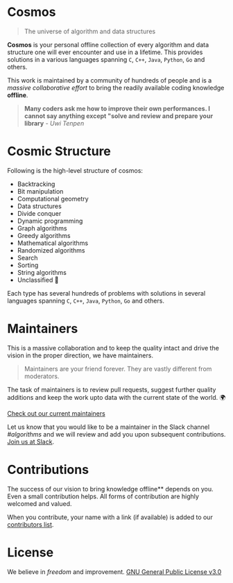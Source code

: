 # Cosmos
> The universe of algorithm and data structures

**Cosmos** is your personal offline collection of every algorithm and data structure one will ever encounter and use in a lifetime. This provides solutions in a various languages spanning `C`, `C++`, `Java`, `Python`, `Go` and others. 

This work is maintained by a community of hundreds of people and is a _massive collaborative effort_ to bring the readily available coding knowledge **offline**. 

> **Many coders ask me how to improve their own performances. I cannot say anything except "solve and review and prepare your library** - _Uwi Tenpen_

# Cosmic Structure

Following is the high-level structure of cosmos:
* Backtracking	
* Bit manipulation
* Computational geometry
* Data structures
* Divide conquer
* Dynamic programming
* Graph algorithms
* Greedy algorithms
* Mathematical algorithms	
* Randomized algorithms	
* Search 
* Sorting	
* String algorithms
* Unclassified 👻 

Each type has several hundreds of problems with solutions in several languages spanning `C`, `C++`, `Java`, `Python`, `Go` and others.

# Maintainers

This is a massive collaboration and to keep the quality intact and drive the vision in the proper direction, we have maintainers.

> Maintainers are your friend forever. They are vastly different from moderators. 

The task of maintainers is to review pull requests, suggest further quality additions and keep the work upto data with the current state of the world. 🌍 

[Check out our current maintainers]()

Let us know that you would like to be a maintainer in the Slack channel *#algorithms* and we will review and add you upon subsequent contributions. [Join us at Slack](http://slack.opengenus.org/).

# Contributions

The success of our vision to bring knowledge offline** depends on you. Even a small contribution helps. All forms of contribution are highly welcomed and valued. 

When you contribute, your name with a link (if available) is added to our [contributors list]().

# License

We believe in *freedom* and improvement. [GNU General Public License v3.0](https://github.com/AdiChat/cosmos/blob/master/LICENSE)

